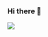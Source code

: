 ### Hi there 👋


<img src="{https://img.shields.io/badge/HTML5-E34F26?style=for-the-badge&logo=html5&logoColor=white}" />
